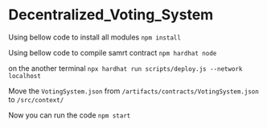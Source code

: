 # Decentralized_Voting_System

Using bellow code to install all modules
```npm install```

Using bellow code to compile samrt contract
```npm hardhat node```

on the another terminal
```npx hardhat run scripts/deploy.js --network localhost```

Move the ```VotingSystem.json``` from ```/artifacts/contracts/VotingSystem.json``` to ```/src/context/```

Now you can run the code 
```npm start```
